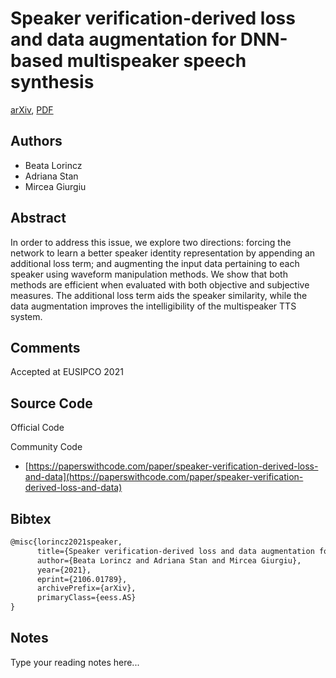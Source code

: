 
# Speaker verification-derived loss and data augmentation for DNN-based multispeaker speech synthesis

[arXiv](https://arxiv.org/abs/2106.01789), [PDF](https://arxiv.org/pdf/2106.01789.pdf)

## Authors

- Beata Lorincz
- Adriana Stan
- Mircea Giurgiu

## Abstract

In order to address this issue, we explore two directions: forcing the network to learn a better speaker identity representation by appending an additional loss term; and augmenting the input data pertaining to each speaker using waveform manipulation methods. We show that both methods are efficient when evaluated with both objective and subjective measures. The additional loss term aids the speaker similarity, while the data augmentation improves the intelligibility of the multispeaker TTS system.

## Comments

Accepted at EUSIPCO 2021

## Source Code

Official Code



Community Code

- [https://paperswithcode.com/paper/speaker-verification-derived-loss-and-data](https://paperswithcode.com/paper/speaker-verification-derived-loss-and-data)

## Bibtex

```tex
@misc{lorincz2021speaker,
      title={Speaker verification-derived loss and data augmentation for DNN-based multispeaker speech synthesis}, 
      author={Beata Lorincz and Adriana Stan and Mircea Giurgiu},
      year={2021},
      eprint={2106.01789},
      archivePrefix={arXiv},
      primaryClass={eess.AS}
}
```

## Notes

Type your reading notes here...

